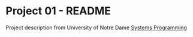 Project 01 - README
===================
Project description from University of Notre Dame [Systems Programming](https://www3.nd.edu/~pbui/teaching/cse.20289.sp17/)
